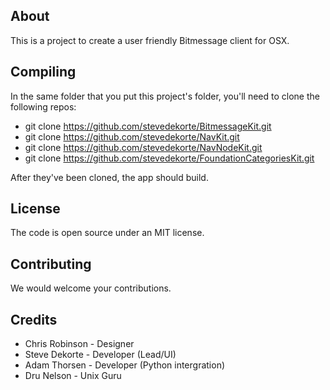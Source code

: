 
About
--------

This is a project to create a user friendly Bitmessage client for OSX.

Compiling
-------------

In the same folder that you put this project's folder, 
you'll need to clone the following repos:

* git clone https://github.com/stevedekorte/BitmessageKit.git
* git clone https://github.com/stevedekorte/NavKit.git
* git clone https://github.com/stevedekorte/NavNodeKit.git
* git clone  https://github.com/stevedekorte/FoundationCategoriesKit.git

After they've been cloned, the app should build.

License
----------

The code is open source under an MIT license. 


Contributing
---------------

We would welcome your contributions.


Credits 
---------

* Chris Robinson - Designer
* Steve Dekorte - Developer (Lead/UI)
* Adam Thorsen - Developer (Python intergration)
* Dru Nelson - Unix Guru





